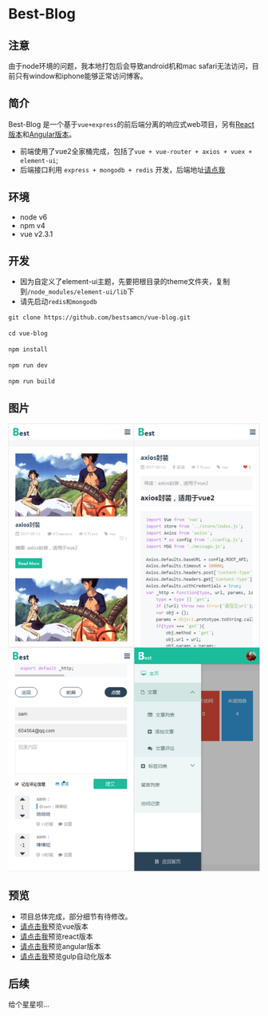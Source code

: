 # Best-Blog

## 注意
由于node环境的问题，我本地打包后会导致android机和mac safari无法访问，目前只有window和iphone能够正常访问博客。

## 简介
Best-Blog 是一个基于``vue+express``的前后端分离的响应式web项目，另有[React版本](https://github.com/bestsamcn/react-blog)和[Angular版本](https://github.com/bestsamcn/angular-blog)。
- 前端使用了vue2全家桶完成，包括了``vue + vue-router + axios + vuex + element-ui``;
- 后端接口利用 ``express + mongodb + redis`` 开发，后端地址[请点我](https://github.com/bestsamcn/node-blog)

## 环境
- node v6
- npm  v4
- vue  v2.3.1

## 开发
- 因为自定义了element-ui主题，先要把根目录的theme文件夹，复制到``/node_modules/element-ui/lib``下
- 请先启动``redis和mongodb``
```
git clone https://github.com/bestsamcn/vue-blog.git

cd vue-blog

npm install

npm run dev

npm run build
```
## 图片
![piture](https://github.com/bestsamcn/vue-blog/blob/master/picture/%E6%9C%AA%E6%A0%87%E9%A2%98-1.png)

## 预览
- 项目总体完成，部分细节有待修改。
- [请点击我](http://blog.bestsamcn.me/)预览vue版本
- [请点击我](http://react.bestsamcn.me/)预览react版本
- [请点击我](http://angular.bestsamcn.me/)预览angular版本
- [请点击我](http://gulp.bestsamcn.me/)预览gulp自动化版本



## 后续
给个星星呗...
